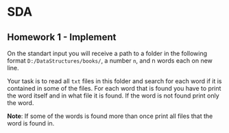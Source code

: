 # SDA

## Homework 1 - Implement 

On the standart input you will receive a path to a folder in the following format ```D:/DataStructures/books/```, a number ```n```, and n words each on new line.

Your task is to read all ```txt``` files in this folder and search for each word if it is contained in some of the files.
For each word that is found you have to print the word itself and in what file it is found. If the word is not found print only the word.

**Note**: If some of the words is found more than once print all files that the word is found in.
